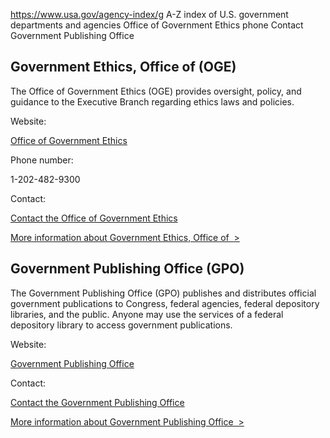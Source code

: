 

https://www.usa.gov/agency-index/g
A-Z index of U.S. government departments and agencies
Office of Government Ethics phone
Contact Government Publishing Office

Government Ethics, Office of (OGE)
----------------------------------

The Office of Government Ethics (OGE) provides oversight, policy, and guidance to the Executive Branch regarding ethics laws and policies.

Website:

[Office of Government Ethics](https://www.oge.gov/)

Phone number:

1-202-482-9300

Contact:

[Contact the Office of Government Ethics](https://www.oge.gov/web/oge.nsf/about_contacts)

[More information about Government Ethics, Office of  >](https://www.usa.gov/agencies/office-of-government-ethics)

Government Publishing Office (GPO)
----------------------------------

The Government Publishing Office (GPO) publishes and distributes official government publications to Congress, federal agencies, federal depository libraries, and the public. Anyone may use the services of a federal depository library to access government publications.

Website:

[Government Publishing Office](https://www.gpo.gov/)

Contact:

[Contact the Government Publishing Office](https://ask.gpo.gov/s/)

[More information about Government Publishing Office  >](https://www.usa.gov/agencies/government-publishing-office)
